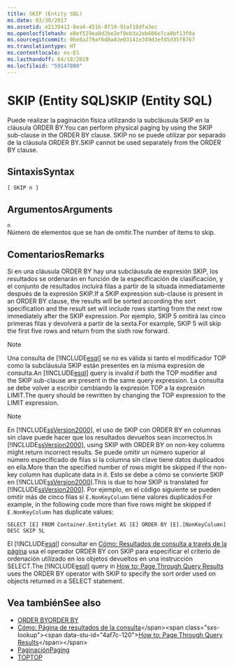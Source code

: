 ```yaml
---
title: SKIP (Entity SQL)
ms.date: 03/30/2017
ms.assetid: e2139412-8ea4-451b-8f10-91af18dfa3ec
ms.openlocfilehash: e8ef529ea8d2be2ef8eb3a2eb606e7ca8bf13f0a
ms.sourcegitcommit: 0be8a279af6d8a43e03141e349d3efd5d35f8767
ms.translationtype: HT
ms.contentlocale: es-ES
ms.lasthandoff: 04/18/2019
ms.locfileid: "59147880"
---
```

# <a name="skip-entity-sql"></a><span data-ttu-id="4af7c-102">SKIP (Entity SQL)</span><span class="sxs-lookup"><span data-stu-id="4af7c-102">SKIP (Entity SQL)</span></span>
<span data-ttu-id="4af7c-103">Puede realizar la paginación física utilizando la subcláusula SKIP en la cláusula ORDER BY.</span><span class="sxs-lookup"><span data-stu-id="4af7c-103">You can perform physical paging by using the SKIP sub-clause in the ORDER BY clause.</span></span> <span data-ttu-id="4af7c-104">SKIP no se puede utilizar por separado de la cláusula ORDER BY.</span><span class="sxs-lookup"><span data-stu-id="4af7c-104">SKIP cannot be used separately from the ORDER BY clause.</span></span>  
  
## <a name="syntax"></a><span data-ttu-id="4af7c-105">Sintaxis</span><span class="sxs-lookup"><span data-stu-id="4af7c-105">Syntax</span></span>  
  
```  
[ SKIP n ]  
```  
  
## <a name="arguments"></a><span data-ttu-id="4af7c-106">Argumentos</span><span class="sxs-lookup"><span data-stu-id="4af7c-106">Arguments</span></span>  
 `n`  
 <span data-ttu-id="4af7c-107">Número de elementos que se han de omitir.</span><span class="sxs-lookup"><span data-stu-id="4af7c-107">The number of items to skip.</span></span>  
  
## <a name="remarks"></a><span data-ttu-id="4af7c-108">Comentarios</span><span class="sxs-lookup"><span data-stu-id="4af7c-108">Remarks</span></span>  
 <span data-ttu-id="4af7c-109">Si en una cláusula ORDER BY hay una subcláusula de expresión SKIP, los resultados se ordenarán en función de la especificación de clasificación, y el conjunto de resultados incluirá filas a partir de la situada inmediatamente después de la expresión SKIP.</span><span class="sxs-lookup"><span data-stu-id="4af7c-109">If a SKIP expression sub-clause is present in an ORDER BY clause, the results will be sorted according the sort specification and the result set will include rows starting from the next row immediately after the SKIP expression.</span></span> <span data-ttu-id="4af7c-110">Por ejemplo, SKIP 5 omitirá las cinco primeras filas y devolverá a partir de la sexta.</span><span class="sxs-lookup"><span data-stu-id="4af7c-110">For example, SKIP 5 will skip the first five rows and return from the sixth row forward.</span></span>  
  
> [!NOTE]
>  <span data-ttu-id="4af7c-111">Una consulta de [!INCLUDE[esql](../../../../../../includes/esql-md.md)] se no es válida si tanto el modificador TOP como la subcláusula SKIP están presentes en la misma expresión de consulta.</span><span class="sxs-lookup"><span data-stu-id="4af7c-111">An [!INCLUDE[esql](../../../../../../includes/esql-md.md)] query is invalid if both the TOP modifier and the SKIP sub-clause are present in the same query expression.</span></span> <span data-ttu-id="4af7c-112">La consulta se debe volver a escribir cambiando la expresión TOP a la expresión LIMIT.</span><span class="sxs-lookup"><span data-stu-id="4af7c-112">The query should be rewritten by changing the TOP expression to the LIMIT expression.</span></span>  
  
> [!NOTE]
>  <span data-ttu-id="4af7c-113">En [!INCLUDE[ssVersion2000](../../../../../../includes/ssversion2000-md.md)], el uso de SKIP con ORDER BY en columnas sin clave puede hacer que los resultados devueltos sean incorrectos.</span><span class="sxs-lookup"><span data-stu-id="4af7c-113">In [!INCLUDE[ssVersion2000](../../../../../../includes/ssversion2000-md.md)], using SKIP with ORDER BY on non-key columns might return incorrect results.</span></span> <span data-ttu-id="4af7c-114">Se puede omitir un número superior al número especificado de filas si la columna sin clave tiene datos duplicados en ella.</span><span class="sxs-lookup"><span data-stu-id="4af7c-114">More than the specified number of rows might be skipped if the non-key column has duplicate data in it.</span></span> <span data-ttu-id="4af7c-115">Esto se debe a cómo se convierte SKIP en [!INCLUDE[ssVersion2000](../../../../../../includes/ssversion2000-md.md)].</span><span class="sxs-lookup"><span data-stu-id="4af7c-115">This is due to how SKIP is translated for [!INCLUDE[ssVersion2000](../../../../../../includes/ssversion2000-md.md)].</span></span> <span data-ttu-id="4af7c-116">Por ejemplo, en el código siguiente se pueden omitir más de cinco filas si `E.NonKeyColumn` tiene valores duplicados:</span><span class="sxs-lookup"><span data-stu-id="4af7c-116">For example, in the following code more than five rows might be skipped if `E.NonKeyColumn` has duplicate values:</span></span>  
>   
>  `SELECT [E] FROM Container.EntitySet AS [E] ORDER BY [E].[NonKeyColumn] DESC SKIP 5L`  
  
 <span data-ttu-id="4af7c-117">El [!INCLUDE[esql](../../../../../../includes/esql-md.md)] consultar en [Cómo: Resultados de consulta a través de la página](https://docs.microsoft.com/previous-versions/dotnet/netframework-4.0/bb738702(v=vs.100)) usa el operador ORDER BY con SKIP para especificar el criterio de ordenación utilizado en los objetos devueltos en una instrucción SELECT.</span><span class="sxs-lookup"><span data-stu-id="4af7c-117">The  [!INCLUDE[esql](../../../../../../includes/esql-md.md)] query in [How to: Page Through Query Results](https://docs.microsoft.com/previous-versions/dotnet/netframework-4.0/bb738702(v=vs.100)) uses the ORDER BY operator with SKIP to specify the sort order used on objects returned in a SELECT statement.</span></span>  
  
## <a name="see-also"></a><span data-ttu-id="4af7c-118">Vea también</span><span class="sxs-lookup"><span data-stu-id="4af7c-118">See also</span></span>

- [<span data-ttu-id="4af7c-119">ORDER BY</span><span class="sxs-lookup"><span data-stu-id="4af7c-119">ORDER BY</span></span>](../../../../../../docs/framework/data/adonet/ef/language-reference/order-by-entity-sql.md)
- <span data-ttu-id="4af7c-120">[Cómo: Página de resultados de la consulta](https://docs.microsoft.com/previous-versions/dotnet/netframework-4.0/bb738702(v=vs.100))</span><span class="sxs-lookup"><span data-stu-id="4af7c-120">[How to: Page Through Query Results](https://docs.microsoft.com/previous-versions/dotnet/netframework-4.0/bb738702(v=vs.100))</span></span>
- [<span data-ttu-id="4af7c-121">Paginación</span><span class="sxs-lookup"><span data-stu-id="4af7c-121">Paging</span></span>](../../../../../../docs/framework/data/adonet/ef/language-reference/paging-entity-sql.md)
- [<span data-ttu-id="4af7c-122">TOP</span><span class="sxs-lookup"><span data-stu-id="4af7c-122">TOP</span></span>](../../../../../../docs/framework/data/adonet/ef/language-reference/top-entity-sql.md)
